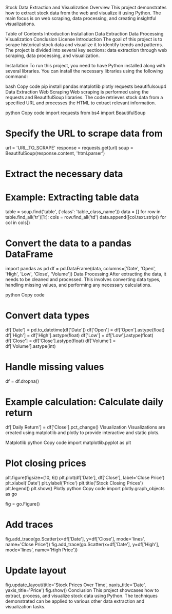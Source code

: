 Stock Data Extraction and Visualization
Overview
This project demonstrates how to extract stock data from the web and visualize it using Python. The main focus is on web scraping, data processing, and creating insightful visualizations.

Table of Contents
Introduction
Installation
Data Extraction
Data Processing
Visualization
Conclusion
License
Introduction
The goal of this project is to scrape historical stock data and visualize it to identify trends and patterns. The project is divided into several key sections: data extraction through web scraping, data processing, and visualization.

Installation
To run this project, you need to have Python installed along with several libraries. You can install the necessary libraries using the following command:

bash
Copy code
pip install pandas matplotlib plotly requests beautifulsoup4
Data Extraction
Web Scraping
Web scraping is performed using the requests and BeautifulSoup libraries. The code retrieves stock data from a specified URL and processes the HTML to extract relevant information.

python
Copy code
import requests
from bs4 import BeautifulSoup

# Specify the URL to scrape data from
url = 'URL_TO_SCRAPE'
response = requests.get(url)
soup = BeautifulSoup(response.content, 'html.parser')

# Extract the necessary data
# Example: Extracting table data
table = soup.find('table', {'class': 'table_class_name'})
data = []
for row in table.find_all('tr')[1:]:
    cols = row.find_all('td')
    data.append([col.text.strip() for col in cols])

# Convert the data to a pandas DataFrame
import pandas as pd
df = pd.DataFrame(data, columns=['Date', 'Open', 'High', 'Low', 'Close', 'Volume'])
Data Processing
After extracting the data, it needs to be cleaned and processed. This involves converting data types, handling missing values, and performing any necessary calculations.

python
Copy code
# Convert data types
df['Date'] = pd.to_datetime(df['Date'])
df['Open'] = df['Open'].astype(float)
df['High'] = df['High'].astype(float)
df['Low'] = df['Low'].astype(float)
df['Close'] = df['Close'].astype(float)
df['Volume'] = df['Volume'].astype(int)

# Handle missing values
df = df.dropna()

# Example calculation: Calculate daily return
df['Daily Return'] = df['Close'].pct_change()
Visualization
Visualizations are created using matplotlib and plotly to provide interactive and static plots.

Matplotlib
python
Copy code
import matplotlib.pyplot as plt

# Plot closing prices
plt.figure(figsize=(10, 6))
plt.plot(df['Date'], df['Close'], label='Close Price')
plt.xlabel('Date')
plt.ylabel('Price')
plt.title('Stock Closing Prices')
plt.legend()
plt.show()
Plotly
python
Copy code
import plotly.graph_objects as go

fig = go.Figure()

# Add traces
fig.add_trace(go.Scatter(x=df['Date'], y=df['Close'], mode='lines', name='Close Price'))
fig.add_trace(go.Scatter(x=df['Date'], y=df['High'], mode='lines', name='High Price'))

# Update layout
fig.update_layout(title='Stock Prices Over Time', xaxis_title='Date', yaxis_title='Price')
fig.show()
Conclusion
This project showcases how to extract, process, and visualize stock data using Python. The techniques demonstrated can be applied to various other data extraction and visualization tasks.
